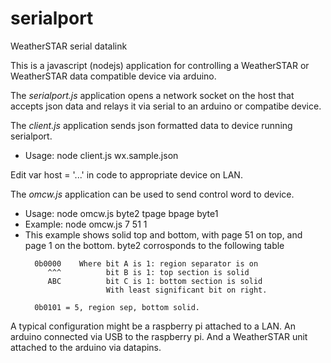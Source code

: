 # serialport
WeatherSTAR serial datalink

This is a javascript (nodejs) application for controlling a WeatherSTAR or WeatherSTAR data compatible device via arduino. 


The *serialport.js* application opens a network socket on the host that accepts json data and relays it via serial to an arduino or compatibe device. 


The *client.js* application sends json formatted data to device running serialport. 

- Usage: node client.js wx.sample.json

Edit var host = '...' in code to appropriate device on LAN.


The *omcw.js* application can be used to send control word to device. 

- Usage: node omcw.js byte2 tpage bpage byte1
- Example: node omcw.js 7 51 1
-   This example shows solid top and bottom, with page 51 on top, and page 1 on the bottom.
    byte2 corrosponds to the following table
    ``` 
      0b0000    Where bit A is 1: region separator is on
         ^^^          bit B is 1: top section is solid
         ABC          bit C is 1: bottom section is solid
                      With least significant bit on right.
                      
      0b0101 = 5, region sep, bottom solid. 
      ```

A typical configuration might be a raspberry pi attached to a LAN. An arduino connected via USB to the raspberry pi. And a WeatherSTAR unit attached to the arduino via datapins. 

